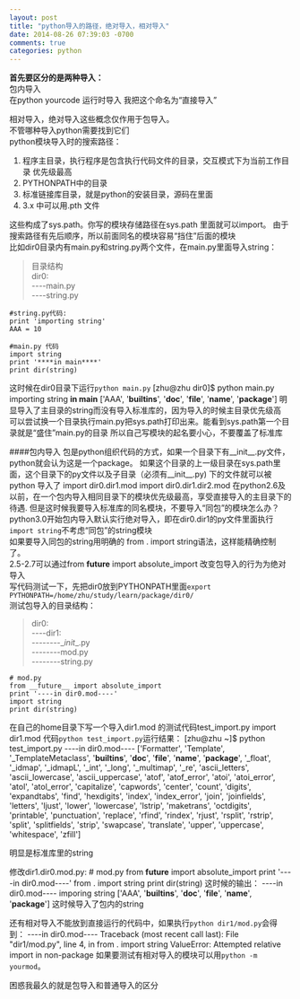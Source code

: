 ```yaml
---
layout: post
title: "python导入的路径，绝对导入，相对导入"
date: 2014-08-26 07:39:03 -0700
comments: true
categories: python 
---
```


**首先要区分的是两种导入：**  
包内导入  
在python yourcode 运行时导入 我把这个命名为“直接导入”  

相对导入，绝对导入这些概念仅作用于包导入。  
不管哪种导入python需要找到它们  
python模块导入时的搜索路径：

1.   程序主目录，执行程序是包含执行代码文件的目录，交互模式下为当前工作目录 优先级最高
1.   PYTHONPATH中的目录
1.   标准链接库目录，就是python的安装目录，源码在里面
1.   3.x 中可以用.pth 文件

这些构成了sys.path。你写的模块存储路径在sys.path 里面就可以import。
由于搜索路径有先后顺序，所以前面同名的模块容易“挡住”后面的模块  
比如dir0目录内有main.py和string.py两个文件，在main.py里面导入string：
>目录结构  
>dir0:  
>----main.py   
>----string.py  

    #string.py代码:
    print 'importing string'
    AAA = 10

    #main.py 代码
    import string
    print '****in main****'
    print dir(string)

这时候在dir0目录下运行`python main.py`
    [zhu@zhu dir0]$ python main.py
    importing string
    ****in main****
    ['AAA', '__builtins__', '__doc__', '__file__', '__name__', '__package__']
明显导入了主目录的string而没有导入标准库的，因为导入的时候主目录优先级高   
可以尝试换一个目录执行main.py把sys.path打印出来。能看到sys.path第一个目录就是“盛住”main.py的目录
所以自己写模块的起名要小心，不要覆盖了标准库

####包内导入
包是python组织代码的方式，如果一个目录下有__init__.py文件，python就会认为这是一个package。
如果这个目录的上一级目录在sys.path里面，这个目录下的py文件以及子目录（必须有__init__.py) 下的文件就可以被python 导入了 
    import dir0.dir1.mod
    import dir0.dir1.dir2.mod
在python2.6及以前，在一个包内导入相同目录下的模块优先级最高，享受直接导入的主目录下的待遇.
但是这时候我要导入标准库的同名模块，不要导入“同包”的模块怎么办？  
python3.0开始包内导入默认实行绝对导入，即在dir0.dir1的py文件里面执行`import string`不考虑“同包”的string模块  
如果要导入同包的string用明确的 from . import string语法，这样能精确控制了。   
2.5-2.7可以通过from __future__ import absolute_import 改变包导入的行为为绝对导入  
写代码测试一下，先把dir0放到PYTHONPATH里面`export PYTHONPATH=/home/zhu/study/learn/package/dir0/`  
测试包导入的目录结构：
>dir0:  
>----dir1:  
>--------\__init__.py  
>--------mod.py   
>--------string.py   

    # mod.py
    from __future__ import absolute_import 
    print '----in dir0.mod----'
    import string
    print dir(string)
    
在自己的home目录下写一个导入dir1.mod 的测试代码test_import.py
    import dir1.mod
代码`python test_import.py`运行结果：
    [zhu@zhu ~]$ python test_import.py
    ----in dir0.mod----
    ['Formatter', 'Template', '_TemplateMetaclass', '__builtins__', '__doc__', '__file__', '__name__', '__package__', '_float', '_idmap', '_idmapL', '_int', '_long', '_multimap', '_re', 'ascii_letters', 'ascii_lowercase', 'ascii_uppercase', 'atof', 'atof_error', 'atoi', 'atoi_error', 'atol', 'atol_error', 'capitalize', 'capwords', 'center', 'count', 'digits', 'expandtabs', 'find', 'hexdigits', 'index', 'index_error', 'join', 'joinfields', 'letters', 'ljust', 'lower', 'lowercase', 'lstrip', 'maketrans', 'octdigits', 'printable', 'punctuation', 'replace', 'rfind', 'rindex', 'rjust', 'rsplit', 'rstrip', 'split', 'splitfields', 'strip', 'swapcase', 'translate', 'upper', 'uppercase', 'whitespace', 'zfill']

明显是标准库里的string

修改dir1.dir0.mod.py:
    # mod.py
    from __future__ import absolute_import 
    print '----in dir0.mod----'
    from . import string
    print dir(string)
这时候的输出：
    ----in dir0.mod----
    imporing string
    ['AAA', '__builtins__', '__doc__', '__file__', '__name__', '__package__']
这时候导入了包内的string

还有相对导入不能放到直接运行的代码中，如果执行`python dir1/mod.py`会得到：
    ----in dir0.mod----
    Traceback (most recent call last):
      File "dir1/mod.py", line 4, in <module>
      from . import string
    ValueError: Attempted relative import in non-package
如果要测试有相对导入的模块可以用`python -m yourmod`。

困惑我最久的就是包导入和普通导入的区分
